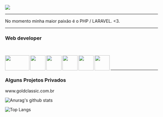 <img align="center" src="https://i.pinimg.com/originals/bd/56/5d/bd565dcc0a556add0b0a0ed6b26d686e.gif"></img>
<hr>
<pOlá, meu nome é Ruan e tenho 19 anos, sempre fui apaixonado por tecnologia e por conhecimento, comecei a desenvolver quando tinha apenas 14 anos, agora mais velho estou me especializando nesse imenso mundo do T.I

No momento minha maior paixão é o PHP / LARAVEL. <3.</p>
<hr>
<h3>Web developer</h3><br>

<img align="left" height="50" width="80" src="https://media.tenor.com/images/07084a784c728740f58cf6375a947af2/tenor.gif"></img>
<img align="left" height="50" width="50" src="https://i.imgur.com/l2WrqGz.png"></img>
<img align="left" height="50" width="50" src="https://i.imgur.com/JCTIr4t.png"></img>
<img align="left" height="50" width="50" src="https://i.imgur.com/0E0bTey.png"></img>
<img align="left" height="50" width="50" src="https://i.imgur.com/9v8YEZ5.png"></img>
<img align="left" height="50" width="50" src="https://i.imgur.com/dzmE4Qi.png"></img><br/>
<br/>
<hr>

<h3>Alguns Projetos Privados</h3>
<p>www.goldclassic.com.br</p>










![Anurag's github stats](https://github-readme-stats.vercel.app/api?username=RuanRosa&show_icons=true&theme=dracula)<br/>

![Top Langs](https://github-readme-stats.vercel.app/api/top-langs/?username=RuanRosa&layout=compact&theme=dracula)
